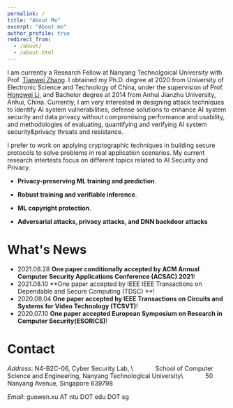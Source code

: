 ```yaml
---
permalink: /
title: "About Me"
excerpt: "About me"
author_profile: true
redirect_from: 
  - /about/
  - /about.html
---
```


 I am currently a Research  Fellow at Nanyang Technolgoical University with Prof. [Tianwei Zhang](https://personal.ntu.edu.sg/tianwei.zhang/). I obtained my Ph.D. degree at 2020 from University of Electronic Science and Technology of China, under the supervision of Prof. [Hongwei Li](https://faculty.uestc.edu.cn/lihongwei/zh_CN/index.htm), and Bachelor degree  at 2014 from Anhui Jianzhu University, Anhui, China. Currently, I am very interested in designing attack techniques to identify AI system vulnerabilities, defense solutions to enhance AI system security and data privacy without compromising performance and usability, and methodologies of evaluating, quantifying and verifying AI system security&privacy threats and resistance.



I prefer to work on applying cryptographic techniques in building secure protocols to solve problems in real application scenarios. My current research intertests focus on different topics related to AI Security and Privacy.

- **Privacy-preserving ML training and prediction**. 

- **Robust training and verifiable inference**.

- **ML copyright protection**.

- **Adversarial attacks, privacy attacks, and DNN backdoor attacks**

What's News
======
- 2021.08.28 **One paper conditionally accepted by ACM Annual Computer Security Applications Conference (ACSAC) 2021**! 
- 2021.08.10 **One paper  accepted by IEEE IEEE Transactions on Dependable and Secure Computing (TDSC) **!
- 2020.08.04 **One paper accepted by IEEE Transactions on Circuits and Systems for Video Technology (TCSVT)**!
- 2020.07.10 **One paper accepted European Symposium on Research in Computer Security(ESORICS)**!


Contact
======
*Address*: N4-B2C-06, Cyber Security Lab, \\
&nbsp;&nbsp;&nbsp;&nbsp;&nbsp;&nbsp;&nbsp;&nbsp;&nbsp;&nbsp;&nbsp;
School of Computer Science and Engineering, Nanyang Technological University\\
&nbsp;&nbsp;&nbsp;&nbsp;&nbsp;&nbsp;&nbsp;&nbsp;&nbsp;&nbsp;&nbsp;
50 Nanyang Avenue, Singapore 639798

*Email*: guowen.xu AT ntu DOT edu DOT sg
